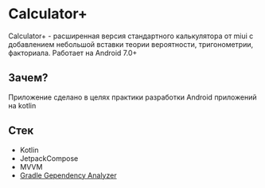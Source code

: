 # Calculator+
Calculator+ - расширенная версия стандартного калькулятора от miui с добавлением небольшой вставки теории вероятности, тригонометрии, факториала.
Работает на Android 7.0+
## Зачем?
Приложение сделано в целях практики разработки Android приложений на kotlin 
## Стек
- Kotlin
- JetpackCompose
- MVVM
- [Gradle Gependency Analyzer](https://github.com/autonomousapps/dependency-analysis-gradle-plugin)
